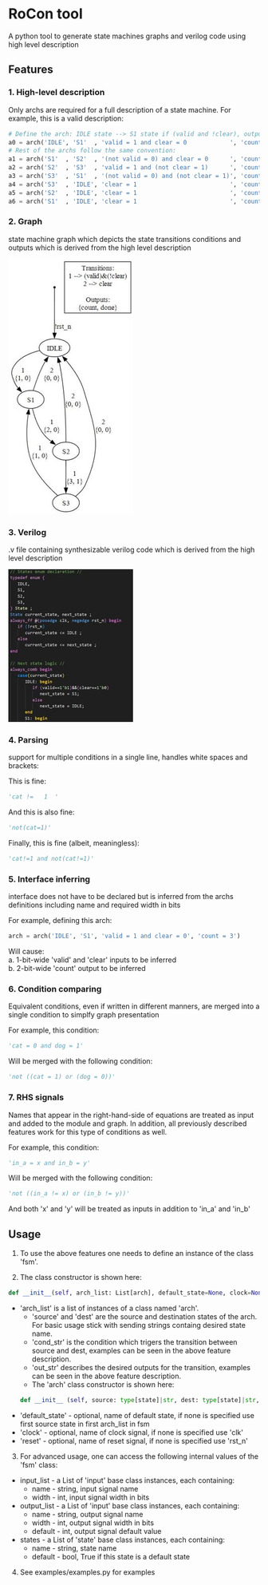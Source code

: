 
# RoCon tool

A python tool to generate state machines graphs and verilog code using high level description

## Features

### 1. High-level description
Only archs are required for a full description of a state machine. For example, this is a valid description:  
```python
# Define the arch: IDLE state --> S1 state if (valid and !clear), output is count=1:
a0 = arch('IDLE', 'S1'  , 'valid = 1 and clear = 0            ', 'count = 1             ')
# Rest of the archs follow the same convention:
a1 = arch('S1'  , 'S2'  , '(not valid = 0) and clear = 0      ', 'count = 2             ')
a2 = arch('S2'  , 'S3'  , 'valid = 1 and (not clear = 1)      ', 'count = 3 and done = 1')
a3 = arch('S3'  , 'S1'  , '(not valid = 0) and (not clear = 1)', 'count = 1             ')
a4 = arch('S3'  , 'IDLE', 'clear = 1                          ', 'count = 0             ')
a5 = arch('S2'  , 'IDLE', 'clear = 1                          ', 'count = 0             ')
a6 = arch('S1'  , 'IDLE', 'clear = 1                          ', 'count = 0             ')
```

### 2. Graph
state machine graph which depicts the state transitions conditions and outputs which is derived from the high level description

![Graph Example](resources/exmp_graph.jpg)

### 3. Verilog
.v file containing synthesizable verilog code which is derived from the high level description  

![Code Example](resources/exmp_verilog.jpg)
 
### 4. Parsing 
support for multiple conditions in a single line, handles white spaces and brackets:

This is fine: 
```python 
'cat !=   1  '
```
And this is also fine:  
```python
'not(cat=1)'
```
Finally, this is fine (albeit, meaningless):
```python
'cat!=1 and not(cat!=1)'
```

### 5. Interface inferring
interface does not have to be declared but is inferred from the archs definitions including name and required width in bits

For example, defining this arch:  
```python
arch = arch('IDLE', 'S1', 'valid = 1 and clear = 0', 'count = 3')  
```
Will cause:  
    a. 1-bit-wide 'valid' and 'clear' inputs to be inferred  
    b. 2-bit-wide 'count' output to be inferred  

### 6. Condition comparing
Equivalent conditions, even if written in different manners, are merged into a single condition to simplfy graph presentation  

For example, this condition:    
```python
'cat = 0 and dog = 1'  
```
Will be merged with the following condition:  
```python
'not ((cat = 1) or (dog = 0))'  
```

### 7. RHS signals
Names that appear in the right-hand-side of equations are treated as input and added to the module and graph.
In addition, all previously described features work for this type of conditions as well.

For example, this condition:    
```python
'in_a = x and in_b = y'  
```
Will be merged with the following condition:  
```python
'not ((in_a != x) or (in_b != y))'    
```   
And both 'x' and 'y' will be treated as inputs in addition to 'in_a' and 'in_b'

## Usage

1. To use the above features one needs to define an instance of the class 'fsm'.  

2. The class constructor is shown here:  
```python
def __init__(self, arch_list: List[arch], default_state=None, clock=None, reset=None) -> None:  
```
- 'arch_list' is a list of instances of a class named 'arch'. 
  - 'source' and 'dest' are the source and destination states of the arch. For basic usage stick with sending strings containg desired state name.  
  - 'cond_str' is the condition which trigers the transition between source and dest, examples can be seen in the above feature description.  
  - 'out_str' describes the desired outputs for the transition, examples can be seen in the above feature description.  
  - The 'arch' class constructor is shown here:  
  ```python
  def __init__ (self, source: type[state]|str, dest: type[state]|str, cond_str: str, out_str: str) -> None:
  ```
- 'default_state' - optional, name of default state, if none is specified use first source state in first arch_list in fsm  
- 'clock' - optional, name of clock signal, if none is specified use 'clk'  
- 'reset' - optional, name of reset signal, if none is specified use 'rst_n'  

3. For advanced usage, one can access the following internal values of the 'fsm' class:  
- input_list - a List of 'input' base class instances, each containing:  
  - name - string, input signal name  
  - width - int, input signal width in bits  
- output_list - a List of 'input' base class instances, each containing:  
  - name - string, output signal name  
  - width - int, output signal width in bits  
  - default - int, output signal default value  
- states - a List of 'state' base class instances, each containing:  
  - name - string, state name  
  - default - bool, True if this state is a default state

4. See examples/examples.py for examples